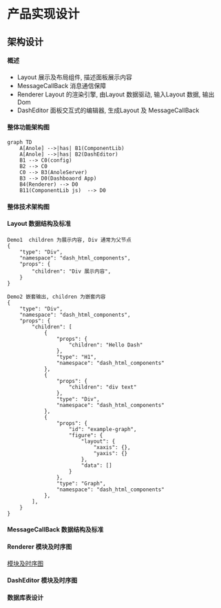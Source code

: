 # 产品实现设计
## 架构设计

#### 概述
* Layout 展示及布局组件, 描述面板展示内容
* MessageCallBack 消息通信保障
* Renderer Layout 的渲染引擎, 由Layout 数据驱动, 输入Layout 数据, 输出Dom
* DashEditor 面板交互式的编辑器, 生成Layout 及 MessageCallBack 


#### 整体功能架构图

```mermaid
graph TD
    A[Anole] -->|has| B1(ComponentLib)
    A[Anole] -->|has| B2(DashEditor)
    B1 --> C0(config)
    B2 --> C0
    C0 --> B3(AnoleServer)
    B3 --> D0(Dashboaord App)
    B4(Renderer) --> D0
    B11(ComponentLib js)  --> D0 

```

#### 整体技术架构图
#### Layout 数据结构及标准


```
Demo1  children 为展示内容, Div 通常为父节点
{
    "type": "Div",
    "namespace": "dash_html_components",
    "props": {
        "children": "Div 展示内容",
    }
}

Demo2 嵌套输出, children 为嵌套内容
{
    "type": "Div",
    "namespace": "dash_html_components",
    "props": {
        "children": [
            {
                "props": {
                    "children": "Hello Dash"
                },
                "type": "H1",
                "namespace": "dash_html_components"
            },
            {
                "props": {
                    "children": "div text"
                },
                "type": "Div",
                "namespace": "dash_html_components"
            },
            {
                "props": {
                    "id": "example-graph",
                    "figure": {
                        "layout": {
                            "xaxis": {},
                            "yaxis": {}
                        },
                        "data": []
                    }
                },
                "type": "Graph",
                "namespace": "dash_html_components"
            },
        ],
    }
}
```


#### MessageCallBack 数据结构及标准
#### Renderer 模块及时序图

[模块及时序图]( doc/renderer-erd.md )

#### DashEditor 模块及时序图
#### 数据库表设计

 





